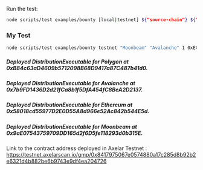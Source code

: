 Run the test:

```bash
node scripts/test examples/bounty [local|testnet] ${"source-chain"} ${"destination-chain"} ${amount} ${account} ${account2} ${message}
```

### My Test

```bash
node scripts/test examples/bounty testnet "Moonbeam" "Avalanche" 1 0xECB744a62223dff29be652071974f51Bc8F0C0c6 "Chop life" 
```
##### Deployed DistributionExecutable for Polygon at 0xB84c63aD4609b5712098B68D9417a87C487b41d0.
##### Deployed DistributionExecutable for Avalanche at 0x7b9FD1436D2d21fCa8b1f5DfA454fC8BeA2D2137.
##### Deployed DistributionExecutable for Ethereum at 0x58018cd55977D2E0D55A8d966e52Ac842b544E5d.
##### Deployed DistributionExecutable for Moonbeam at 0x9aE07543759709DD165d2f6D5fe118293d0b315E.

Link to the contract address deployed in Axelar Testnet : https://testnet.axelarscan.io/gmp/0x8417975067e0574880a17c285d8b92b2e6321d4b882be6b9743e9df4ea204726
